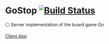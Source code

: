 # GoStop [![Build Status](https://travis-ci.org/camirmas/go-stop-server.svg?branch=master)](https://travis-ci.org/camirmas/go-stop-server)

:white_circle: Server implementation of the board game Go

[Client App](https://github.com/ianwessen/go-stop-client)

